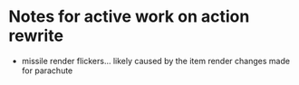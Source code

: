 # Notes for active work on action rewrite

* missile render flickers... likely caused by the item render changes made for parachute
